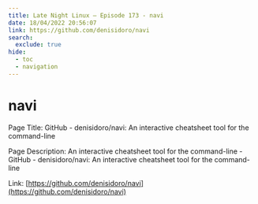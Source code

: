 ```yaml
---
title: Late Night Linux – Episode 173 - navi
date: 18/04/2022 20:56:07
link: https://github.com/denisidoro/navi
search:
  exclude: true
hide:
  - toc
  - navigation
---
```


# navi

Page Title: GitHub - denisidoro/navi: An interactive cheatsheet tool for the command-line

Page Description: An interactive cheatsheet tool for the command-line - GitHub - denisidoro/navi: An interactive cheatsheet tool for the command-line 

Link: [https://github.com/denisidoro/navi](https://github.com/denisidoro/navi)